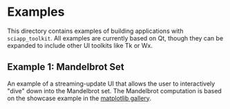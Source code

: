 # Examples

This directory contains examples of building applications with
`sciapp_toolkit`.
All examples are currently based on Qt, though they can be expanded to include
other UI toolkits like Tk or Wx.

## Example 1: Mandelbrot Set

An example of a streaming-update UI that allows the user to interactively
"dive" down into the Mandelbrot set.
The Mandelbrot computation is based on the showcase example in the
[matplotlib gallery](https://matplotlib.org/examples/showcase/mandelbrot.html).
